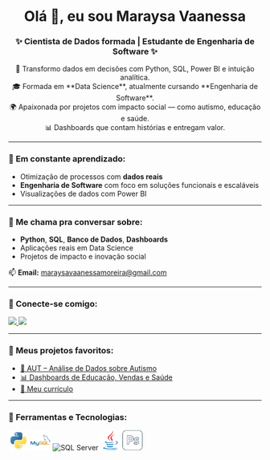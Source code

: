 <h1 align="center">Olá 👋, eu sou Maraysa Vaanessa</h1>
<h3 align="center">✨ Cientista de Dados formada | Estudante de Engenharia de Software ✨</h3>

<p align="center">
🚀 Transformo dados em decisões com Python, SQL, Power BI e intuição analítica.<br>
🎓 Formada em **Data Science**, atualmente cursando **Engenharia de Software**.<br>
🌍 Apaixonada por projetos com impacto social — como autismo, educação e saúde.<br>
📊 Dashboards que contam histórias e entregam valor.
</p>

---

### 🌱 Em constante aprendizado:
- Otimização de processos com **dados reais**
- **Engenharia de Software** com foco em soluções funcionais e escaláveis
- Visualizações de dados com Power BI

---

### 💬 Me chama pra conversar sobre:
- **Python**, **SQL**, **Banco de Dados**, **Dashboards**
- Aplicações reais em Data Science
- Projetos de impacto e inovação social

📫 **Email:** maraysavaanessamoreira@gmail.com

---

### 🔗 Conecte-se comigo:
<p align="left">
  <a href="https://www.linkedin.com/in/maraysa-vaanessa-moreira-6b9125285/" target="_blank">
    <img src="https://img.shields.io/badge/-LinkedIn-0077B5?style=flat&logo=linkedin&logoColor=white" />
  </a>
  <a href="https://instagram.com/maraysavm" target="_blank">
    <img src="https://img.shields.io/badge/-Instagram-E4405F?style=flat&logo=instagram&logoColor=white" />
  </a>
</p>

---

### 💼 Meus projetos favoritos:
- [📁 AUT – Análise de Dados sobre Autismo](https://github.com/MaraysaVaanessa/AUT)
- [📊 Dashboards de Educação, Vendas e Saúde](#)
- [📄 Meu currículo](link_para_o_curriculo)

---

### 🧰 Ferramentas e Tecnologias:
<p>
  <img src="https://raw.githubusercontent.com/devicons/devicon/master/icons/python/python-original.svg" width="40" title="Python"/>
  <img src="https://raw.githubusercontent.com/devicons/devicon/master/icons/mysql/mysql-original-wordmark.svg" width="40" title="MySQL"/>
  <img src="https://www.svgrepo.com/show/303229/microsoft-sql-server-logo.svg" width="40" title="SQL Server"/>
  <img src="https://raw.githubusercontent.com/devicons/devicon/master/icons/java/java-original.svg" width="40" title="Java"/>
  <img src="https://raw.githubusercontent.com/devicons/devicon/master/icons/photoshop/photoshop-line.svg" width="40" title="Photoshop"/>
</p>
